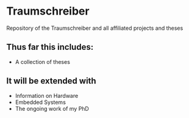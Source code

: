 # Traumschreiber
Repository of the Traumschreiber and all affiliated projects and theses


## Thus far this includes:

- A collection of theses

## It will be extended with
- Information on Hardware
- Embedded Systems
- The ongoing work of my PhD
